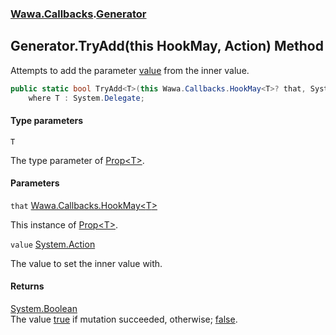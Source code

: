### [Wawa.Callbacks](Wawa.Callbacks.md 'Wawa.Callbacks').[Generator](Generator.md 'Wawa.Callbacks.Generator')

## Generator.TryAdd<T>(this HookMay<T>, Action) Method

Attempts to add the parameter [value](Generator.TryAdd{T}(HookMay{T},Action).md#Wawa.Callbacks.Generator.TryAdd_T_(thisWawa.Callbacks.HookMay_T_,System.Action).value 'Wawa.Callbacks.Generator.TryAdd<T>(this Wawa.Callbacks.HookMay<T>, System.Action).value') from the inner value.

```csharp
public static bool TryAdd<T>(this Wawa.Callbacks.HookMay<T>? that, System.Action? value)
    where T : System.Delegate;
```
#### Type parameters

<a name='Wawa.Callbacks.Generator.TryAdd_T_(thisWawa.Callbacks.HookMay_T_,System.Action).T'></a>

`T`

The type parameter of [Prop&lt;T&gt;](Prop{T}.md 'Wawa.Callbacks.Prop<T>').
#### Parameters

<a name='Wawa.Callbacks.Generator.TryAdd_T_(thisWawa.Callbacks.HookMay_T_,System.Action).that'></a>

`that` [Wawa.Callbacks.HookMay&lt;](HookMay{T}.md 'Wawa.Callbacks.HookMay<T>')[T](Generator.TryAdd{T}(HookMay{T},Action).md#Wawa.Callbacks.Generator.TryAdd_T_(thisWawa.Callbacks.HookMay_T_,System.Action).T 'Wawa.Callbacks.Generator.TryAdd<T>(this Wawa.Callbacks.HookMay<T>, System.Action).T')[&gt;](HookMay{T}.md 'Wawa.Callbacks.HookMay<T>')

This instance of [Prop&lt;T&gt;](Prop{T}.md 'Wawa.Callbacks.Prop<T>').

<a name='Wawa.Callbacks.Generator.TryAdd_T_(thisWawa.Callbacks.HookMay_T_,System.Action).value'></a>

`value` [System.Action](https://docs.microsoft.com/en-us/dotnet/api/System.Action 'System.Action')

The value to set the inner value with.

#### Returns
[System.Boolean](https://docs.microsoft.com/en-us/dotnet/api/System.Boolean 'System.Boolean')  
The value [true](https://docs.microsoft.com/en-us/dotnet/csharp/language-reference/builtin-types/bool 'https://docs.microsoft.com/en-us/dotnet/csharp/language-reference/builtin-types/bool') if mutation succeeded, otherwise; [false](https://docs.microsoft.com/en-us/dotnet/csharp/language-reference/builtin-types/bool 'https://docs.microsoft.com/en-us/dotnet/csharp/language-reference/builtin-types/bool').